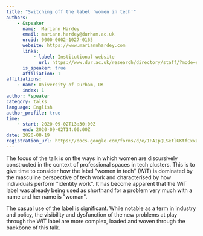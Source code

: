 ```yaml
---
title: "Switching off the label 'women in tech'"
authors:
    - &speaker
      name:  Mariann Hardey
      email: mariann.hardey@durham.ac.uk
      orcid: 0000-0002-1027-0165
      website: https://www.mariannhardey.com
      links:
          - label: Institutional website
            url: https://www.dur.ac.uk/research/directory/staff/?mode=staff&id=8641
      is_speaker: true
      affiliation: 1
affiliations:
    - name: University of Durham, UK
      index: 1
author: *speaker
category: talks
language: English
author_profile: true
time:
    - start: 2020-09-02T13:30:00Z
      end: 2020-09-02T14:00:00Z
date: 2020-08-19
registration_url: https://docs.google.com/forms/d/e/1FAIpQLSetlGKtfCxxaAjtHEGxaQ58o360tn9y5BTqHypvc2qnly5CnQ/viewform
---
```

The focus of the talk is on the ways in which women are discursively constructed
in the context of professional spaces in tech clusters. This is to give time to
consider how the label "women in tech" (WiT) is dominated by the masculine
perspective of tech work and characterised by how individuals perform "identity
work". It has become apparent that the WiT label was already being used as
shorthand for a problem very much with a name and her name is "woman".

The casual use of the label is significant. While notable as a term in industry and
policy, the visibility and dysfunction of the new problems at play through the WiT
label are more complex, loaded and woven through the backbone of this talk.
